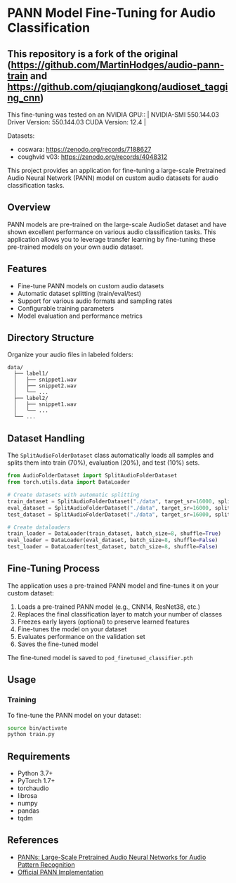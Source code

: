 # PANN Model Fine-Tuning for Audio Classification

## This repository is a fork of the original (https://github.com/MartinHodges/audio-pann-train  and https://github.com/qiuqiangkong/audioset_tagging_cnn)

This fine-tuning was tested on an NVIDIA GPU:: | NVIDIA-SMI 550.144.03             Driver Version: 550.144.03     CUDA Version: 12.4     |

Datasets:
- coswara:  https://zenodo.org/records/7188627
- coughvid v03:  https://zenodo.org/records/4048312



This project provides an application for fine-tuning a large-scale Pretrained Audio Neural Network (PANN) model on custom audio datasets for audio classification tasks.

## Overview

PANN models are pre-trained on the large-scale AudioSet dataset and have shown excellent performance on various audio classification tasks. This application allows you to leverage transfer learning by fine-tuning these pre-trained models on your own audio dataset.

## Features

- Fine-tune PANN models on custom audio datasets
- Automatic dataset splitting (train/eval/test)
- Support for various audio formats and sampling rates
- Configurable training parameters
- Model evaluation and performance metrics

## Directory Structure

Organize your audio files in labeled folders:

```
data/
  ├── label1/
  │   ├── snippet1.wav
  │   ├── snippet2.wav
  │   └── ...
  ├── label2/
  │   ├── snippet1.wav
  │   └── ...
  └── ...
```

## Dataset Handling

The `SplitAudioFolderDataset` class automatically loads all samples and splits them into train (70%), evaluation (20%), and test (10%) sets.

```python
from AudioFolderDataset import SplitAudioFolderDataset
from torch.utils.data import DataLoader

# Create datasets with automatic splitting
train_dataset = SplitAudioFolderDataset("./data", target_sr=16000, split_type='train')
eval_dataset = SplitAudioFolderDataset("./data", target_sr=16000, split_type='eval')
test_dataset = SplitAudioFolderDataset("./data", target_sr=16000, split_type='test')

# Create dataloaders
train_loader = DataLoader(train_dataset, batch_size=8, shuffle=True)
eval_loader = DataLoader(eval_dataset, batch_size=8, shuffle=False)
test_loader = DataLoader(test_dataset, batch_size=8, shuffle=False)
```

## Fine-Tuning Process

The application uses a pre-trained PANN model and fine-tunes it on your custom dataset:

1. Loads a pre-trained PANN model (e.g., CNN14, ResNet38, etc.)
2. Replaces the final classification layer to match your number of classes
3. Freezes early layers (optional) to preserve learned features
4. Fine-tunes the model on your dataset
5. Evaluates performance on the validation set
6. Saves the fine-tuned model

The fine-tuned model is saved to `pod_finetuned_classifier.pth`

## Usage

### Training

To fine-tune the PANN model on your dataset:

```bash
source bin/activate
python train.py
```

## Requirements

- Python 3.7+
- PyTorch 1.7+
- torchaudio
- librosa
- numpy
- pandas
- tqdm

## References

- [PANNs: Large-Scale Pretrained Audio Neural Networks for Audio Pattern Recognition](https://arxiv.org/abs/1912.10211)
- [Official PANN Implementation](https://github.com/qiuqiangkong/audioset_tagging_cnn)
